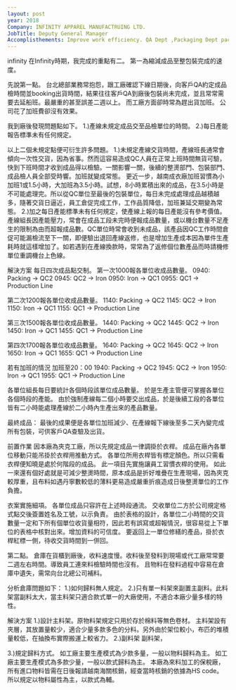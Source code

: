```yaml
---
layout: post
year: 2018
Company: INFINITY APPAREL MANUFACTRUING LTD.
JobTitle: Deputy General Manager
Accomplisthements: Improve work efficiency. QA Dept ,Packaging Dept packing for shipment from 1 week to 2 days. Wirehouse Dept from 2 weeks to 3 days.
---
```


infinity
在Infinity時期，我完成的重點有二。
第一為縮減成品至整包裝完成的速度。
<!-- 第二為縮減貨櫃到料後上架速度。 -->

先說第一點。
台北總部業務常抱怨，跟工廠確認下線日期後，向客戶QA約定成品檢時間並booking出貨時間，結果往往客戶QA到廠後包裝尚未完成，並且常常需要去延船班。最嚴重的甚至誤差二週以上。
而工廠方面卻時常為趕出貨加班。
公司花了加班費卻沒有效果。

我到廠後發現問題點如下。
1.)產線未規定成品交至品檢單位的時間。
2.)每日產能報告標準未有任何規定。

以上二個未規定點便可衍生許多問題。
1.)未規定產線交貨時間，產線班長通常會傾向一次性交貨，因為省事。然而這容易造成QC人員在正常上班時間無貨可驗，快到下班時間才收到成品得以檢驗。一關影響一關，後續的整燙部門、包裝部門、成品檢人員全部受時響。加班就變成常態。
更近一步，越南成衣廠加班習慣為小加班1或1.5小時，大加班為3.5小時。試想，8小時累積出來的成品，在3.5小時是不可能處理完。所以從QC單位至最後的包裝單位，每日未完成處理成品越積越多，隨著交貨日逼近，員工倉促完成工作，工作品質降低，加班兼延交期變為常態。
2.)加之每日產能標準未有任何規定，使產線上報的每日產能沒有參考價值。產線組長因產能壓力，常會在成品工段未完時便報成品數量，或以機台數量不足產生的限制為由而超報成品數。QC單位時常會收到未成品，該產品因QC工作時間倉促可能漏檢流至下一關，即便驗出退回產線返修，也是增加生產成本因為單件生產耗時就這樣增加了。如若遇到在產線換款時，常常為了返修個位數產品而時請機修單位重調機台上色線。

解決方案
每日四次成品點交制。
第一次1000報各單位收成品數量。
0940: Packing -> QC2
0945: QC2 -> Iron
0950: Iron -> QC1
0955: QC1 -> Production Line

第二次1200報各單位收成品數量。
1140: Packing -> QC2
1145: QC2 -> Iron
1150: Iron -> QC1
1155: QC1 -> Production Line

第三次1500報各單位收成品數量。
1440: Packing -> QC2
1445: QC2 -> Iron
1450: Iron -> QC1
1455: QC1 -> Production Line

第四次1700報各單位收成品數量。
1640: Packing -> QC2
1645: QC2 -> Iron
1650: Iron -> QC1
1655: QC1 -> Production Line

若有加班的情況
加班至20：00
1940: Packing -> QC2
1945: QC2 -> Iron
1950: Iron -> QC1
1955: QC1 -> Production Line

各單位組長每日要統計各個時段該單位成品數量。
於是生產主管便可掌握各單位各個時段的產能。
由於強制產線每二個小時要交出成品，於是後續工段的各單位皆有二小時能處理產線於二小時內生產出來的產品數量。

最終成品：
最後的成果便是各單位加班減少、在產線報下線後至多二天內變完成所有包裝，可供客戶QA查驗及出貨。


前置作業
因本廠為夾克工廠，所以先規定成品一律調掛於衣桿。
成品在廠內各單位移動只能吊掛於衣桿用推動方式。
各單位所用衣桿皆有標定顏色。所以只需看衣桿便知曉是處於何階段的成品。
此一項目先實施讓員工習慣衣桿的使用。
如此一來還有個好處就是可減少整燙時間，原本成品是折好堆疊在生產現場，因為夾克較厚重，且布料如遇丹寧數較低的薄料更易造成嚴重折痕造成日後整燙單位的工作負擔。

衣案實施細項。
各單位成品只容許在上述時段通流。
交收單位二方於公司規定格式點交後簽置姓名及工號，以示負責。
由於表格的設計，各單位二小時間的交貨數量一定和下所有個單位收貨量相符，因此若有誤寫或超報情況，很容易從上下單位的表格中核對出來。增加資料的可信度。
要返回上一單位修繕的產品，掛於衣桿紅標一側，待收交貨時間到一併回。


第二點。
倉庫在貨櫃到廠後，收料速度慢。收料後至發料到現場或代工廠常常要二週左右時間。導致員工連來料檢驗時間也沒有。
且物料在發料過程中容易在倉庫中遺失，需常向台北總公司補料。

分析倉庫問題如下：
1.)如何歸料無人規定。
2.)只有單一料架來副置主副料。此料架當副料太大，當主料架只適合款式單一的大廠使用，不適合本廠少量多樣的特性。

解決方案
1.)設計主料架。原物料架規定只用於存於棉料等無色卷材。
主料架設有夾層，其放置量較少，適合少量多款多色的分料。另外由於架位較小，布匹的堆積量較低，在抽換布實際搬運上較省力。
2.)副料架
副料架，

3.)規定歸料方式。
如工廠主要生產模式為少款多量，一般以物料歸料為主。
如工廠主要生產模式為多款少量，一般以款式歸料為主。
本廠為來料加工的保稅廠，所有進口物料皆需在日後報請越南海關核銷，經查當時核銷的依據為HS code。所以規定以物料屬性為主，以款式為輔。
